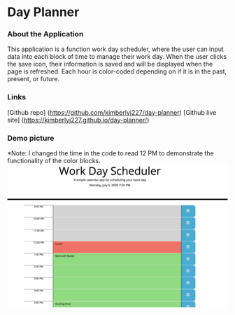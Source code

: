 # Day Planner

### About the Application
This application is a function work day scheduler, where the user can input data into each block of time to manage their work day. When the user clicks the save icon, their information is saved and will be displayed when the page is refreshed. Each hour is color-coded depending on if it is in the past, present, or future.

### Links
[Github repo] (https://github.com/kimberlyj227/day-planner)
[Github live site] (https://kimberlyj227.github.io/day-planner/)

### Demo picture
*Note: I changed the time in the code to read 12 PM to demonstrate the functionality of the color blocks. 
![Day Planner Example](/assets/images/demo.png)